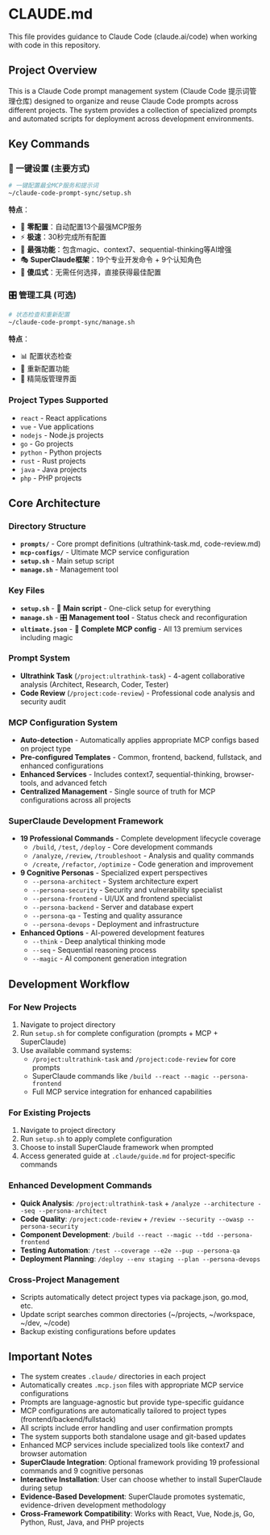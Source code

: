 # CLAUDE.md

This file provides guidance to Claude Code (claude.ai/code) when working with code in this repository.

## Project Overview

This is a Claude Code prompt management system (Claude Code 提示词管理仓库) designed to organize and reuse Claude Code prompts across different projects. The system provides a collection of specialized prompts and automated scripts for deployment across development environments.

## Key Commands

### 🚀 一键设置 (主要方式)
```bash
# 一键配置最全MCP服务和提示词
~/claude-code-prompt-sync/setup.sh
```

**特点**：
- 🎯 **零配置**：自动配置13个最强MCP服务
- ⚡ **极速**：30秒完成所有配置
- 🧠 **最强功能**：包含magic、context7、sequential-thinking等AI增强
- 🎭 **SuperClaude框架**：19个专业开发命令 + 9个认知角色
- 📱 **傻瓜式**：无需任何选择，直接获得最佳配置

### 🎛️ 管理工具 (可选)
```bash
# 状态检查和重新配置
~/claude-code-prompt-sync/manage.sh
```

**特点**：
- 📊 配置状态检查
- 🔄 重新配置功能
- 🎯 精简版管理界面

### Project Types Supported
- `react` - React applications
- `vue` - Vue applications  
- `nodejs` - Node.js projects
- `go` - Go projects
- `python` - Python projects
- `rust` - Rust projects
- `java` - Java projects
- `php` - PHP projects

## Core Architecture

### Directory Structure
- **`prompts/`** - Core prompt definitions (ultrathink-task.md, code-review.md)
- **`mcp-configs/`** - Ultimate MCP service configuration
- **`setup.sh`** - Main setup script
- **`manage.sh`** - Management tool

### Key Files
- **`setup.sh`** - 🥇 **Main script** - One-click setup for everything
- **`manage.sh`** - 🎛️ **Management tool** - Status check and reconfiguration
- **`ultimate.json`** - 🔧 **Complete MCP config** - All 13 premium services including magic

### Prompt System
- **Ultrathink Task** (`/project:ultrathink-task`) - 4-agent collaborative analysis (Architect, Research, Coder, Tester)
- **Code Review** (`/project:code-review`) - Professional code analysis and security audit

### MCP Configuration System
- **Auto-detection** - Automatically applies appropriate MCP configs based on project type
- **Pre-configured Templates** - Common, frontend, backend, fullstack, and enhanced configurations
- **Enhanced Services** - Includes context7, sequential-thinking, browser-tools, and advanced fetch
- **Centralized Management** - Single source of truth for MCP configurations across all projects

### SuperClaude Development Framework
- **19 Professional Commands** - Complete development lifecycle coverage
  - `/build`, `/test`, `/deploy` - Core development commands
  - `/analyze`, `/review`, `/troubleshoot` - Analysis and quality commands  
  - `/create`, `/refactor`, `/optimize` - Code generation and improvement
- **9 Cognitive Personas** - Specialized expert perspectives
  - `--persona-architect` - System architecture expert
  - `--persona-security` - Security and vulnerability specialist
  - `--persona-frontend` - UI/UX and frontend specialist
  - `--persona-backend` - Server and database expert
  - `--persona-qa` - Testing and quality assurance
  - `--persona-devops` - Deployment and infrastructure
- **Enhanced Options** - AI-powered development features
  - `--think` - Deep analytical thinking mode
  - `--seq` - Sequential reasoning process
  - `--magic` - AI component generation integration

## Development Workflow

### For New Projects
1. Navigate to project directory
2. Run `setup.sh` for complete configuration (prompts + MCP + SuperClaude)
3. Use available command systems:
   - `/project:ultrathink-task` and `/project:code-review` for core prompts
   - SuperClaude commands like `/build --react --magic --persona-frontend`
   - Full MCP service integration for enhanced capabilities

### For Existing Projects
1. Navigate to project directory  
2. Run `setup.sh` to apply complete configuration
3. Choose to install SuperClaude framework when prompted
4. Access generated guide at `.claude/guide.md` for project-specific commands

### Enhanced Development Commands
- **Quick Analysis**: `/project:ultrathink-task` + `/analyze --architecture --seq --persona-architect`
- **Code Quality**: `/project:code-review` + `/review --security --owasp --persona-security`
- **Component Development**: `/build --react --magic --tdd --persona-frontend`
- **Testing Automation**: `/test --coverage --e2e --pup --persona-qa`
- **Deployment Planning**: `/deploy --env staging --plan --persona-devops`

### Cross-Project Management
- Scripts automatically detect project types via package.json, go.mod, etc.
- Update script searches common directories (~/projects, ~/workspace, ~/dev, ~/code)
- Backup existing configurations before updates

## Important Notes

- The system creates `.claude/` directories in each project
- Automatically creates `.mcp.json` files with appropriate MCP service configurations
- Prompts are language-agnostic but provide type-specific guidance
- MCP configurations are automatically tailored to project types (frontend/backend/fullstack)
- All scripts include error handling and user confirmation prompts
- The system supports both standalone usage and git-based updates
- Enhanced MCP services include specialized tools like context7 and browser automation
- **SuperClaude Integration**: Optional framework providing 19 professional commands and 9 cognitive personas
- **Interactive Installation**: User can choose whether to install SuperClaude during setup
- **Evidence-Based Development**: SuperClaude promotes systematic, evidence-driven development methodology
- **Cross-Framework Compatibility**: Works with React, Vue, Node.js, Go, Python, Rust, Java, and PHP projects
